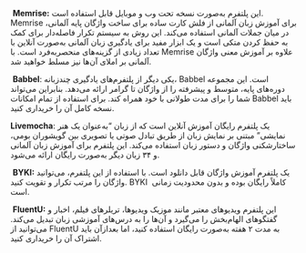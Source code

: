
 **Memrise:** این پلتفرم به‌صورت نسخه تحت وب و موبایل قابل‌ استفاده است. Memrise برای آموزش زبان آلمانی از فلش کارت ساده برای ساخت واژگان پایه آلمانی، در میان جملات آلمانی استفاده می‌کند. این روش به سیستم تکرار فاصله‌دار برای کمک به حفظ کردن متکی است و یک ابزار مفید برای یادگیری زبان آلمانی به‌صورت آنلاین با تعداد زیادی از گزینه‌های منحصربه‌فرد است. با Memrise علاوه بر آموزش معنی واژگان آلمانی بر املای آن‌ها نیز مسلط خواهید شد.

 **Babbel**: یکی دیگر از پلتفرم‌های یادگیری چندزبانه، Babbel است. این مجموعه دوره‌های پایه، متوسط ​​و پیشرفته را از واژگان تا گرامر ارائه می‌دهد. بنابراین می‌تواند شما را برای مدت طولانی با خود همراه کند. برای استفاده از تمام امکانات Babbel باید نسخه کامل آن را خریداری کنید.

**Livemocha**: یک پلتفرم رایگان آموزش آنلاین است که از زبان “به‌عنوان یک هنر نمایشی” مبتنی بر نمایش زبان از طریق تبادل صوتی یا تصویری بین گویشوران بومی، ساختارشکنی واژگان و دستور زبان استفاده می‌کند. این پلتفرم برای آموزش زبان آلمانی و ۳۴ زبان دیگر به‌صورت رایگان ارائه می‌شود.

 **BYKI:** یک پلتفرم آموزش واژگان قابل دانلود است. با استفاده از این پلتفرم، می‌توانید واژگان را مرتب تکرار و تقویت کنید. BYKI  کاملاً رایگان بوده و بدون محدودیت زمانی است.

 **FluentU:** این پلتفرم ویدیوهای معتبر مانند موزیک ویدیوها، تریلرهای فیلم، اخبار و گفتگوهای الهام‌بخش را می‌گیرد و آن‌ها را به درس‌های آموزشی زبان تبدیل می‌کند. می‌توانید از FluentU به مدت ۲ هفته به‌صورت رایگان استفاده کنید، اما بعدازآن باید اشتراک آن را خریداری کنید.